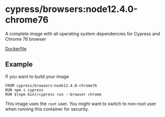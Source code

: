 # cypress/browsers:node12.4.0-chrome76

A complete image with all operating system dependencies for Cypress and Chrome 76 browser

[Dockerfile](Dockerfile)

## Example

If you want to build your image

```
FROM cypress/browsers:node12.4.0-chrome76
RUN npm i cypress
RUN $(npm bin)/cypress run --browser chrome
```

This image uses the `root` user. You might want to switch to non-root
user when running this container for security.
